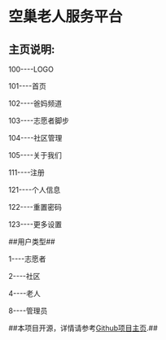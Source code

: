 ﻿空巢老人服务平台
================

主页说明:
---------

100----LOGO

101----首页

102----爸妈频道

103----志愿者脚步

104----社区管理

105----关于我们



111----注册

121----个人信息

122----重置密码

123----更多设置


##用户类型##

1----志愿者

2----社区

4----老人

8----管理员

##本项目开源，详情请参考[Github项目主页](https://github.com/cjstudio/forElderly).##

